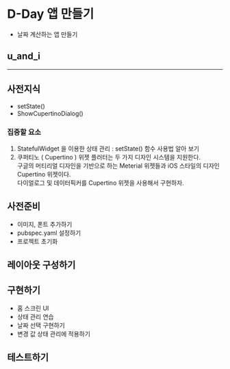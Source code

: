 # D-Day 앱 만들기
- 날짜 계산하는 앱 만들기 
## u_and_i

---

## 사전지식

- setState()
- ShowCupertinoDialog()

### 집중할 요소

1. StatefulWidget 을 이용한 상태 관리 : setState() 함수 사용법 알아 보기
2. 쿠퍼티노 ( Cupertino ) 위젯
   플러터는 두 가지 디자인 시스템을 지원한다. <br>
   구글의 머티리얼 디자인을 기반으로 하는 Meterial 위젯들과 iOS 스타일의 디자인 Cupertino 위젯이다. <br>
   다이얼로그 및 데이터픽커를 Cupertino 위젯을 사용해서 구현하자. <br>

## 사전준비

- 이미지, 폰트 추가하기
- pubspec.yaml 설정하기
- 프로젝트 초기화

## 레이아웃 구성하기

## 구현하기

- 홈 스크린 UI
- 상태 관리 연습
- 날짜 선택 구현하기
- 변경 값 상태 관리에 적용하기

## 테스트하기

